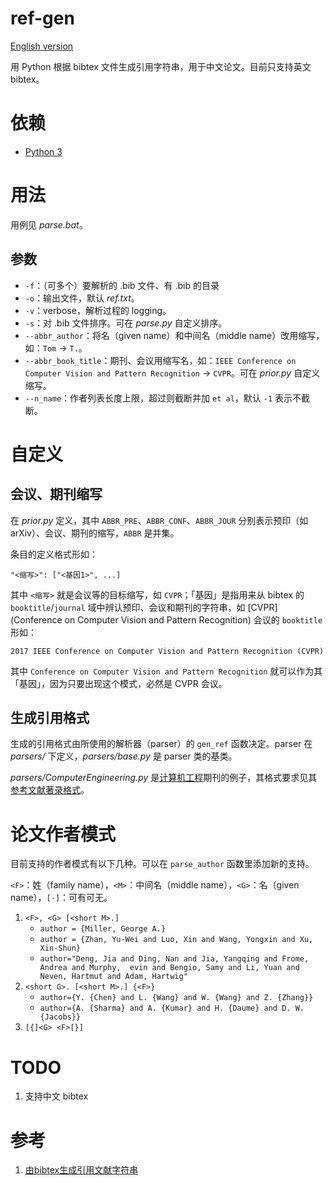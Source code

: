 # ref-gen

[English version](README-en.md)

用 Python 根据 bibtex 文件生成引用字符串，用于中文论文。目前只支持英文 bibtex。

# 依赖

- [Python 3](https://www.python.org/)

# 用法

用例见 *parse.bat*。

## 参数

- `-f`：（可多个）要解析的 .bib 文件、有 .bib 的目录
- `-o`：输出文件，默认 *ref.txt*。
- `-v`：verbose，解析过程的 logging。
- `-s`：对 .bib 文件排序。可在 *parse.py* 自定义排序。
- `--abbr_author`：将名（given name）和中间名（middle name）改用缩写，如：`Tom` -> `T.`。
- `--abbr_book_title`：期刊、会议用缩写名，如：`IEEE Conference on Computer Vision and Pattern Recognition` -> `CVPR`。可在 *prior.py* 自定义缩写。
- `--n_name`：作者列表长度上限，超过则截断并加 `et al`，默认 `-1` 表示不截断。

# 自定义

## 会议、期刊缩写

在 *prior.py* 定义，其中 `ABBR_PRE`、`ABBR_CONF`、`ABBR_JOUR` 分别表示预印（如 arXiv）、会议、期刊的缩写，`ABBR` 是并集。

条目的定义格式形如：

```
"<缩写>": ["<基因1>", ...]
```

其中 `<缩写>` 就是会议等的目标缩写，如 `CVPR`；「基因」是指用来从 bibtex 的 `booktitle`/`journal` 域中辨认预印、会议和期刊的字符串，如 [CVPR](Conference on Computer Vision and Pattern Recognition) 会议的 `booktitle` 形如：

```
2017 IEEE Conference on Computer Vision and Pattern Recognition (CVPR)
```

其中  `Conference on Computer Vision and Pattern Recognition` 就可以作为其「基因」，因为只要出现这个模式，必然是 CVPR 会议。

## 生成引用格式

生成的引用格式由所使用的解析器（parser）的 `gen_ref` 函数决定。parser 在 *parsers/* 下定义，*parsers/base.py* 是 parser 类的基类。

*parsers/ComputerEngineering.py* 是[计算机工程](http://www.ecice06.com/CN/1000-3428/home.shtml)期刊的例子，其格式要求见其[参考文献著录格式](http://www.ecice06.com/attached/file/20190617/20190617114639_479.docx)。

# 论文作者模式

目前支持的作者模式有以下几种。可以在 `parse_author` 函数里添加新的支持。

`<F>`：姓（family name），`<M>`：中间名（middle name），`<G>`：名（given name），`[·]`：可有可无。

1. `<F>, <G> [<short M>.]`
   - `author = {Miller, George A.}`
   - `author = {Zhan, Yu-Wei and Luo, Xin and Wang, Yongxin and Xu, Xin-Shun}`
   - `author="Deng, Jia and Ding, Nan and Jia, Yangqing and Frome, Andrea and Murphy,  evin and Bengio, Samy and Li, Yuan and Neven, Hartmut and Adam, Hartwig"`
2. `<short G>. [<short M>.] {<F>}`
   - `author={Y. {Chen} and L. {Wang} and W. {Wang} and Z. {Zhang}}`
   - `author={A. {Sharma} and A. {Kumar} and H. {Daume} and D. W. {Jacobs}}`
3. `[{]<G> <F>[}]`

# TODO

1. 支持中文 bibtex

# 参考

1. [由bibtex生成引用文献字符串](https://blog.csdn.net/HackerTom/article/details/113802147)

